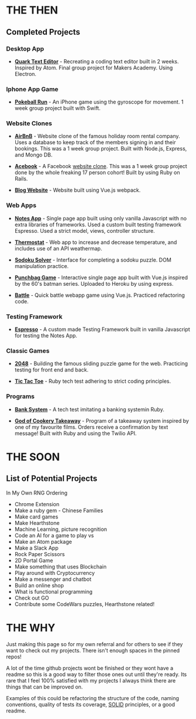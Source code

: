 # THE THEN

## Completed Projects

### Desktop App

*   [**Quark Text Editor**](https://github.com/puyanwei/Quark-Text-Editor) - Recreating a coding text editor built in 2 weeks. Inspired by Atom. Final group project for Makers Academy. Using Electron.

### Iphone App Game

*   [**Pokeball Run**](https://github.com/puyanwei/Pokeball-Run) - An iPhone game using the gyroscope for movement. 1 week group project built with Swift.

### Website Clones

*   [**AirBnB**](https://github.com/puyanwei/Dr-PJs-Makers-Airbnb) - Website clone of the famous holiday room rental company. Uses a database to keep track of the members signing in and their bookings. This was a 1 week group project. Built with Node.js, Express, and Mongo DB.

*   [**Acebook**](https://github.com/puyanwei/acebook-bluejuly2017) - A Facebook [website clone](https://acebook-bluejuly.herokuapp.com). This was a 1 week group project done by the whole freaking 17 person cohort! Built by using Ruby on Rails.

*   [**Blog Website**](https://github.com/puyanwei/blog-vuejs) - Website built using Vue.js webpack.

### Web Apps

*   [**Notes App**](https://github.com/puyanwei/Notes-App-SPA) - Single page app built using only vanilla Javascript with no extra libraries of frameworks. Used a custom built testing framework Espresso. Used a strict model, views, controller structure.

*   [**Thermostat**](https://github.com/puyanwei/thermostat) - Web app to increase and decrease temperature, and includes use of an API weathermap.

*   [**Sodoku Solver**](https://github.com/puyanwei/soduku-solver) - Interface for completing a sodoku puzzle. DOM manipulation practice.

*   [**Punchbag Game**](https://github.com/puyanwei/punchbag-game) - Interactive single page app built with Vue.js inspired by the 60's batman series. Uploaded to Heroku by using express.

*   [**Battle**](https://github.com/puyanwei/battle-vue) - Quick battle webapp game using Vue.js. Practiced refactoring code.

### Testing Framework

*   [**Espresso**](https://github.com/puyanwei/espresso) - A custom made Testing Framework built in vanilla Javascript for testing the Notes App.

### Classic Games

*   [**2048**](https://github.com/puyanwei/2048) - Building the famous sliding puzzle game for the web. Practicing testing for front end and back.

*   [**Tic Tac Toe**](https://github.com/puyanwei/tic-tac-toe) - Ruby tech test adhering to strict coding principles.

### Programs

*   [**Bank System**](https://github.com/puyanwei/bank-tech-test) - A tech test imitating a banking systemin Ruby.

*   [**God of Cookery Takeaway**](https://github.com/puyanwei/The-God-of-Cookery-Takeaway) - Program of a takeaway system inspired by one of my favourite films. Orders receive a confirmation by text message! Built with Ruby and using the Twilio API.

# THE SOON

## List of Potential Projects

In My Own RNG Ordering

*   Chrome Extension
*   Make a ruby gem - Chinese Families
*   Make card games
*   Make Hearthstone
*   Machine Learning, picture recognition
*   Code an AI for a game to play vs
*   Make an Atom package
*   Make a Slack App
*   Rock Paper Scissors
*   2D Portal Game
*   Make something that uses Blockchain
*   Play around with Cryptocurrency
*   Make a messenger and chatbot
*   Build an online shop
*   What is functional programming
*   Check out GO
*   Contribute some CodeWars puzzles, Hearthstone related!

# THE WHY

Just making this page so for my own referral and for others to see if they want to check out my projects. There isn't enough spaces in the pinned repos!

A lot of the time github projects wont be finished or they wont have a readme so this is a good way to filter those ones out until they're ready. Its rare that I feel 100% satisfied with my projects I always think there are things that can be improved on.

Examples of this could be refactoring the structure of the code, naming conventions, quality of tests its coverage, [SOLID](<https://en.wikipedia.org/wiki/SOLID_(object-oriented_design)>) principles, or a good readme.
